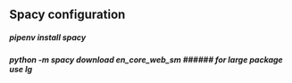 ## Spacy configuration


##### pipenv install spacy
##### python -m spacy download en_core_web_sm ###### for large package use lg
#####
#####
#####
#####
#####